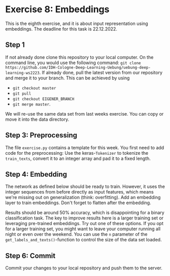 # Exercise 8: Embeddings

This is the eighth exercise, and it is about input representation using embeddings. The deadline for this task is 22.12.2022.

## Step 1
If not already done clone this repository to your local computer. On the command line, you would use the following command: `git clone https://github.com/IDH-Cologne-Deep-Learning-Uebung/uebung-deep-learning-ws2223`.
If already done, pull the latest version from our repository and merge it to your branch. This can be achieved by using 
- `git checkout master`
- `git pull`
- `git checkout EIGENER_BRANCH`
- `git merge master`.

We will re-use the same data set from last weeks exercise. You can copy or move it into the data directory.

## Step 3: Preprocessing
The file `exercise.py` contains a template for this week. You first need to add code for the preprocessing: Use the keras-`Tokenizer` to tokenize the `train_texts`, convert it to an integer array and pad it to a fixed length. 

## Step 4: Embedding

The network as defined below should be ready to train. However, it uses the integer sequences from before directly as input features, which means we're missing out on generalization (think: overfitting). Add an embedding layer to train embeddings. Don't forget to flatten after the embedding.

Results should be around 50% accuracy, which is disappointing for a binary classification task. The key to improve results here is a larger training set or leveraging pre-trained embeddings. Try out one of these options. If you opt for a larger training set, you might want to leave your computer running all night or even over the weekend. You can use the `n` parameter of the `get_labels_and_texts()`-function to control the size of the data set loaded.

## Step 6: Commit
Commit your changes to your local repository and push them to the server.